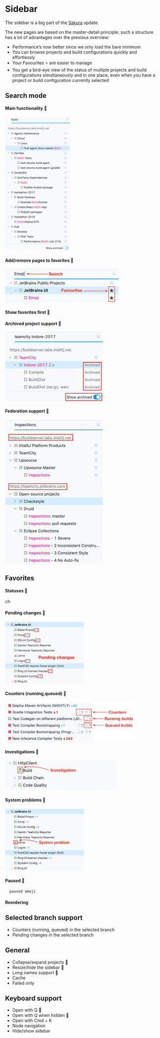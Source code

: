 # Sidebar
The sidebar is a big part of the [Sakura](https://github.com/JetBrains/teamcity-roadmap/blob/master/Sakura.md) update.

The new pages are based on the master-detail principle; such a structure has a lot of advantages over the previous overview:
* Performance’s now better since we only load the bare minimum
* You can browse projects and build configurations quickly and effortlessly
* Your Favourites ⭐ are easier to manage
* You get a bird-eye view of the status of multiple projects and build 
configurations simultaneously and in one place, even when you have a project or
build configuration currently selected


## Search mode 

#### Main functionality :checkered_flag:
<img height="438" width="212" src="https://github.com/JetBrains/teamcity-roadmap/blob/master/Images/main_functionality.png">

#### Add/remove pages to favorites :checkered_flag:
<img height="111" width="371" src="https://github.com/JetBrains/teamcity-roadmap/blob/master/Images/search:favs.png">

#### Show favorites first :checkered_flag:

#### Archived project support :checkered_flag:
<img height="227" width="320" src="https://github.com/JetBrains/teamcity-roadmap/blob/master/Images/archived.png">

#### Federation support :checkered_flag: 
<img height="473" width="319" src="https://github.com/JetBrains/teamcity-roadmap/blob/master/Images/federation_support.png">

     


## Favorites
 
#### Statuses :checkered_flag:
  ch 
#### Pending changes :checkered_flag:
<img height="205" width="257" src="https://github.com/JetBrains/teamcity-roadmap/blob/master/Images/pending_changes.png">

#### Counters (running,queued) :checkered_flag:
<img height="132" width="427" src="https://github.com/JetBrains/teamcity-roadmap/blob/master/Images/counters.png">

#### Investigations :checkered_flag:
<img height="98" width="366" src="https://github.com/JetBrains/teamcity-roadmap/blob/master/Images/investigation.png">

#### System problems :checkered_flag:
<img height="205" width="257" src="https://github.com/JetBrains/teamcity-roadmap/blob/master/Images/system_problem.png">

#### Paused :checkered_flag:
      paused emoji
#### Reordering  

## Selected branch support
* Counters (running, queued) in the selected branch
* Pending changes in the selected branch 

## General
* Collapse/expand projects :checkered_flag:
* Resize/hide the sidebar :checkered_flag:
* Long names support :checkered_flag:
* Cache 
* Failed only     

## Keyboard support
  * Open with Q :checkered_flag:
  * Open with Q when hidden :checkered_flag:
  * Open with Cmd + K
  * Node navigation
  * Hide/show sidebar 
 

